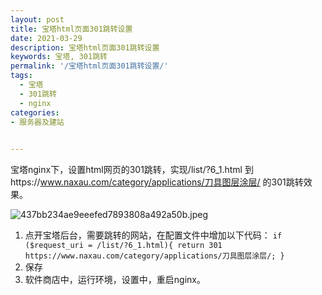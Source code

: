 ```yaml
---
layout: post
title: 宝塔html页面301跳转设置
date: 2021-03-29
description: 宝塔html页面301跳转设置
keywords: 宝塔, 301跳转
permalink: '/宝塔html页面301跳转设置/'
tags:
  - 宝塔
  - 301跳转
  - nginx
categories: 
- 服务器及建站

   
---
```


宝塔nginx下，设置html网页的301跳转，实现/list/?6_1.html 到https://www.naxau.com/category/applications/刀具图层涂层/ 的301跳转效果。

![437bb234ae9eeefed7893808a492a50b.jpeg](en-resource://database/539:0)

1. 点开宝塔后台，需要跳转的网站，在配置文件中增加以下代码：
`if ($request_uri = /list/?6_1.html){
			return 301 https://www.naxau.com/category/applications/刀具图层涂层/;
		}`
2. 保存
3. 软件商店中，运行环境，设置中，重启nginx。
